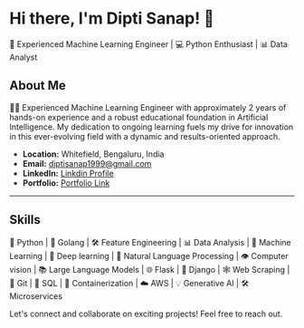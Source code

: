 # Hi there, I'm Dipti Sanap! 👋

🧠 Experienced Machine Learning Engineer | 💻 Python Enthusiast | 📊 Data Analyst

## About Me

👩‍💻 Experienced Machine Learning Engineer with approximately 2 years of hands-on experience and a robust educational foundation in Artificial Intelligence. My dedication to ongoing learning fuels my drive for innovation in this ever-evolving field with a dynamic and results-oriented approach.

- **Location:** Whitefield, Bengaluru, India
- **Email:** diptisanap1999@gmail.com
- **LinkedIn:** [Linkdin Profile](https://www.linkedin.com/in/dipti-sanap-7765a3228/)
- **Portfolio:**  [Portfolio Link](https://diptisanap.github.io/Portfolio/) 

---

## Skills

🐍 Python | 🚀 Golang | 🛠️ Feature Engineering | 📊 Data Analysis | 🤖 Machine Learning | 🧠 Deep learning | 📝 Natural Language Processing | 👁️ Computer vision | 📚 Large Language Models | 🌐 Flask | 🎨 Django | 🕸️ Web Scraping | 📝 Git | 💾 SQL | 🐳 Containerization | ☁️ AWS | 💡 Generative AI | 🛠️ Microservices



Let's connect and collaborate on exciting projects! Feel free to reach out.
